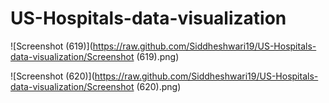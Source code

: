 # US-Hospitals-data-visualization
![Screenshot (619)](https://raw.github.com/Siddheshwari19/US-Hospitals-data-visualization/Screenshot (619).png)

![Screenshot (620)](https://raw.github.com/Siddheshwari19/US-Hospitals-data-visualization/Screenshot (620).png)
